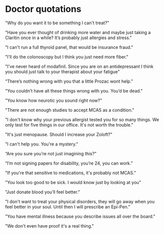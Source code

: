# Doctor quotations

"Why do you want it to be something I can't treat?"

"Have you ever thought of drinking more water and maybe just taking a Claritin once in a while? It’s probably just allergies and stress."

"I can't run a full thyroid panel, that would be insurance fraud."

"I'll do the colonoscopy but I think you just need more fiber."

"I've never heard of modafinil. Since you are on an antidepressant I think you should just talk to your therapist about your fatigue"

“There’s nothing wrong with you that a little Prozac wont help.”

"You couldn’t have all these things wrong with you. You’d be dead."

"You know how neurotic you sound right now?"

"There are not enough studies to accept MCAS as a condition."

"I don't know why your previous allergist tested you for so many things. We only test for five things in our office. It's not worth the trouble."

"It's just menopause. Should I increase your Zoloft?"

"I can't help you. You're a mystery."

“Are you sure you’re not just imagining this?”

“I’m not signing papers for disability, you’re 24, you can work.”

"If you're that sensitive to medications, it's probably not MCAS."

"You look too good to be sick. I would know just by looking at you"

"Just donate blood you’ll feel better."

"I don't want to treat your physical disorders, they will go away when you feel better in your soul. Until then I will prescribe an Epi-Pen."

"You have mental illness because you describe issues all over the board."

"We don't even have proof it's a real thing."
